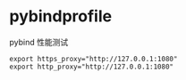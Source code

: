 # pybindprofile
pybind 性能测试

```shell
export https_proxy="http://127.0.0.1:1080"
export http_proxy="http://127.0.0.1:1080"
``` 
